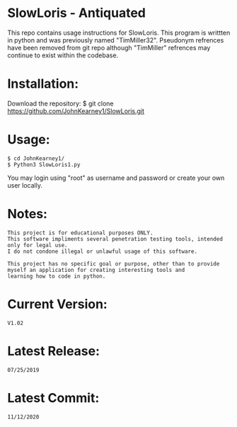 # SlowLoris - Antiquated
This repo contains usage instructions for SlowLoris. This program is writtten in python and was previously named "TimMiller32". Pseudonym refrences have been removed from git repo although "TimMiller" refrences may continue to exist within the codebase.

# Installation:

Download the repository:
	$ git clone https://github.com/JohnKearney1/SlowLoris.git


# Usage:
    $ cd JohnKearney1/
    $ Python3 SlowLoris1.py
    
You may login using "root" as username and password or create your own user locally.



# Notes:
	This project is for educational purposes ONLY. 
	This software impliments several penetration testing tools, intended only for legal use. 
	I do not condone illegal or unlawful usage of this software.
	
	This project has no specific goal or purpose, other than to provide myself an application for creating interesting tools and 
	learning how to code in python.


# Current Version:
	V1.02
# Latest Release:
	07/25/2019
# Latest Commit:
	11/12/2020
